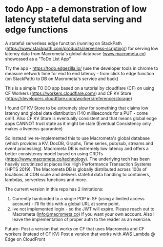 # todo App - a demonstration of low latency stateful data serving and edge functions
A stateful serverless edge function (running on StackPath (https://www.stackpath.com/products/serverless-scripting/)  for serving low latency data from Macrometa's global database (www.macrometa.co) showcased as a "ToDo List App"

Try the app - https://todo.edgezilla.io/  (use the developer tools in chrome to measure network time for end to end latency - from click to edge function (on StackPath) to DB on Macrometa's service and back)

This is a simple TO DO app based on a tutorial by cloudflare (CF) on using CF Workers (https://workers.cloudflare.com/) and CF KV Store (https://developers.cloudflare.com/workers/reference/storage)

I found CF KV Store to be extremely slow for something that claims low latency and global data distribution (140 milliseconds for a PUT - come on!!).  Also CF KV Store is eventually consistent and that means global edge apps CANNOT trust state as it might be stale (Eventual Consistency only makes a liveness gaurantee)

So instead Ive re-implemented this to use Macrometa's global database (which provides a KV, DocDB, Graphs, Time series, pub/sub, streams and event processing). Macrometa DB is extremely low latency and offers a better consistency model based on using CRDTs (https://www.macrometa.co/technology). The underlying tech has been heavily scrutinized at places like High Performance Transaction Systems (HPTS 2019).  The Macrometa DB is globally distributed across 100s of locations at CDN scale and delivers stateful data handling to containers, lambdas, serverless functions and more. 

The current version in this repo has 2 limitations:
1. Currently hardcoded to a single POP in SF (using a limited access account) - I'll fix this with a global URL at some point.
2. Ive not implemented login - so the JWT will expire.  Please reach out to Macrometa (info@macrometa.co) if you want your own account. Also I leave the implementation of proper auth to the reader as an exercise. 

Future-
Post a version that works on CF that uses Macrometa and CF workers (instead of CF KV)
Post a version that works with AWS Lambda @ Edge on CloudFront

